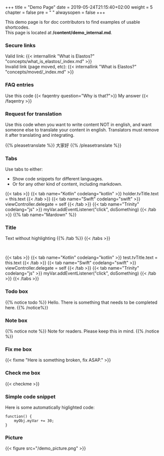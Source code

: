 +++
title = "Demo Page"
date = 2019-05-24T21:15:40+02:00
weight = 5
chapter = false
pre = "<i class='fa ela-page'></i> "
alwaysopen = false
+++

This demo page is for doc contributors to find examples of usable shortcodes.<br>
This page is located at **/content/demo_internal.md**.

### Secure links
Valid link: {{< internallink "What is Elastos?" "concepts/what_is_elastos/_index.md" >}} <br>
Invalid link (page moved, etc): {{< internallink "What is Elastos?" "concepts/moved/_index.md" >}} 

### FAQ entries
Use this code 
{{< faqentry question="Why is that?">}}
My answer
{{< /faqentry >}}

### Request for translation 
Use this code when you want to write content NOT in english, and want someone else to translate your content in english. Translators must remove it after translating and integrating.

{{% pleasetranslate %}}
大家好
{{% /pleasetranslate %}}

### Tabs
Use tabs to either:

* Show code snippets for different languages.
* Or for any other kind of content, including markdown.

{{< tabs >}} 
    {{< tab name="Kotlin" codelang="kotlin" >}} 
        holder.tvTitle.text = this.text
    {{< /tab >}} 
    {{< tab name="Swift" codelang="swift" >}} 
        viewController.delegate = self
    {{< /tab >}} 
    {{< tab name="Trinity" codelang="js" >}} 
        myVar.addEventListener("click", doSomething)
    {{< /tab >}} 
    {{% tab name="Mardown" %}} 
### Title
Text without highlighting
    {{% /tab %}} 
{{< /tabs >}}

<br>

{{< tabs >}} 
    {{< tab name="Kotlin" codelang="kotlin" >}} 
        test.tvTitle.text = this.text
    {{< /tab >}} 
    {{< tab name="Swift" codelang="swift" >}} 
        viewController.delegate = self
    {{< /tab >}} 
    {{< tab name="Trinity" codelang="js" >}} 
        myVar.addEventListener("click", doSomething)
    {{< /tab >}} 
{{< /tabs >}}
 
### Todo box

{{% notice todo %}}
Hello. There is something that needs to be completed here.
{{% /notice%}}

### Note box

{{% notice note %}}
Note for readers. Please keep this in mind.
{{% /notice %}}

### Fix me box
{{< fixme "Here is something broken, fix ASAP." >}}

### Check me box
{{< checkme >}}

### Simple code snippet
Here is some automatically higlighted code:

    function() {
        myObj.myVar += 30;
    }

### Picture

{{< figure src="/demo_picture.png" >}}